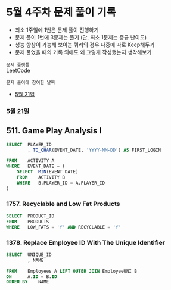 # 5월 4주차 문제 풀이 기록

- 최소 1주일에 1번은 문제 풀이 진행하기
- 문제 풀이 1번에 3문제는 풀기 (단, 최소 1문제는 중급 난이도)
- 성능 향상이 가능해 보이는 쿼리의 경우 나중에 따로 Keep해두기
- 문제 풀었을 때의 기록 외에도 왜 그렇게 작성했는지 생각해보기

`문제 플랫폼`    
LeetCode

`문제 풀이에 참여한 날짜`    
- [5월 21일](#5월-21일)

### 5월 21일

## 511. Game Play Analysis I

```sql
SELECT  PLAYER_ID
        , TO_CHAR(EVENT_DATE, 'YYYY-MM-DD') AS FIRST_LOGIN

FROM    ACTIVITY A
WHERE   EVENT_DATE = (
    SELECT  MIN(EVENT_DATE)
    FROM    ACTIVITY B
    WHERE   B.PLAYER_ID = A.PLAYER_ID
)
```

### **1757. Recyclable and Low Fat Products**

```sql
SELECT  PRODUCT_ID
FROM    PRODUCTS
WHERE   LOW_FATS = 'Y' AND RECYCLABLE = 'Y'
```

### **1378. Replace Employee ID With The Unique Identifier**

```sql
SELECT  UNIQUE_ID
        , NAME

FROM    Employees A LEFT OUTER JOIN EmployeeUNI B
ON      A.ID = B.ID
ORDER BY    NAME
```